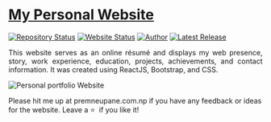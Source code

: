 # <a href="https://www.premneupane.com.np" target="_blank">My Personal Website</a>

[![Repository Status](https://img.shields.io/badge/Repository%20Status-Maintained-dark%20green.svg)](https://github.com/Prem-Neupane/Prem-Neupane.github.io/)
[![Website Status](https://img.shields.io/badge/Website%20Status-Online-green)](https://www.premneupane.com.np)
[![Author](https://img.shields.io/badge/Author-Aditya%20Vikram%20Singh-blue.svg)](https://www.linkedin.com/in/Prem-Neupane/)
[![Latest Release](https://img.shields.io/badge/Latest%20Release-22%20September%202021-yellow.svg)](https://github.com/Prem-Neupane/Prem-Neupane.github.io/commit/master)

 <p align="justify">This website serves as an online résumé and displays my web presence, story, work experience, education, projects, achievements, and contact information. It was created using ReactJS, Bootstrap, and CSS.</p>

![Personal portfolio Website](https://raw.githubusercontent.com/Prem-Neupane/web_portfolio-personal/website-view.webp)

Please hit me up at premneupane.com.np if you have any feedback or ideas for the website. Leave a :star: &nbsp;if you like it!
